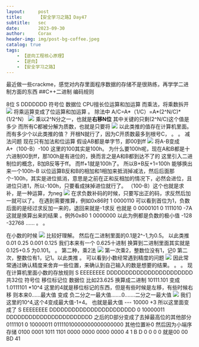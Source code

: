 ```yaml
---
layout:     post
title:      【安全学习之路】Day47
subtitle:   sec
date:       2023-09-30
author:     Corax
header-img: img/post-bg-coffee.jpeg
catalog: true
tags:
    - 【逆向工程核心原理】
    - 【逆向】
    - 【安全学习之路】
---
```


最近做一些crackme，感觉对内存里面程序数据的存储不是很熟练，再学学二进制方面的东西
##C++二进制
编码规则

8位
S DDDDDDD
符号位 数据位
CPU擅长位运算和加运算
而乘法，将乘数拆开
![](https://typora-1321221957.cos.ap-shanghai.myqcloud.com/image1/202311021115137.png)
将乘运算变成了位运算和加运算
。
除法中
A/C=A*（1/C）=A*(2^N/C)*(1/2^N）
![](https://typora-1321221957.cos.ap-shanghai.myqcloud.com/image1/202311021115138.png)
乘以2^N分之一，也就是**右移N位**
其中关键的只剩(2^N/C)这个值是多少
而所有C都被分解为质数，也就是只要将
![](https://typora-1321221957.cos.ap-shanghai.myqcloud.com/image1/202311021115139.png)
以此类推的值存在计算机里面。
而有多少个以此类推的值？ 开根N就行了，因为C开质数最多到根号C，
。
。
减法问题
现在只有加法和位运算
假设AB都是单字节，即00到ff
![](https://typora-1321221957.cos.ap-shanghai.myqcloud.com/image1/202311021115140.png)
将A-B变成A+（100-B）-100
这里的100其实是100h。
为什么要100h呢，现在A和B都是十六进制00到ff，那100h是有进位的，换而言之是A和B都到达不了的
这里引入二进制位的概念，B加B反等于ff。
而ff+1就是100h了。
所以B+B反+1=100h
能够换出来一个100h-B
以位运算B反和B的相加和1相加来抵消掉减法，然后后面那个-100h，其实是进位抵消，意思是之前在正和反相加的情况下，必然会进位，且进位只进1，所以-100h，只要看成抹掉进位就行了。
（100-B）这个也就是求补，是一种运算，为neg
![](https://typora-1321221957.cos.ap-shanghai.myqcloud.com/image1/202311021115141.png)
在求负数补码的时候，只要写出正的码，求反然后加一就可以了。
在遇到需要推算，例如0x86时
1 0000110
可以看到首位为1，负数
后面的是经过求反加一来的，退回来就是-1求反
也就是
0 0000101
0 1111010
-7A
这就是换算出来的结果
。例外0x80
1 0000000
以此为例都是负数的极小值
-128
-32768
......
。
。

在小数的时候
![](https://typora-1321221957.cos.ap-shanghai.myqcloud.com/image1/202311021115142.png)
比较好理解。
然后在二进制里面的0.1是2^-1,为0.5。
以此类推0.01 0.25
0.001 0.125
我们本来有一个 0.625十进制
换算到二进制里面其实就是0.125+0.5
为0.101。
。
第二种，乘2法
![](https://typora-1321221957.cos.ap-shanghai.myqcloud.com/image1/202311021115143.png)
第一次乘2，整数位没有1，记0
第二次，整数位有1，记1。以此类推
。
可以看到小数经常遇到精度的问题
![](https://typora-1321221957.cos.ap-shanghai.myqcloud.com/image1/202311021115144.png)
因此常常通过确认精度来舍弃一些位置，来确认到自己输入的数是想要的结果。
。
。
现在计算机里面小数的存放规则
S EEEEEEEE DDDDDDDDDDDDDDDDDDDDDDD
共32位
符号位 移位标记位 数据位
比如23.625
换算成二进制
10111.101
变成1.0111101 *10^4
这里的4就是移位标记的东西，但是有些时候是左移，有些时候右移
则本来0......最大值
变成 负二分之一最大值.......0.......二分之一最大值
![](https://typora-1321221957.cos.ap-shanghai.myqcloud.com/image1/202311021115145.png)
我们这里的10^4,这个4变成最大值-1+4。
也就是最大值 --- 10000 +3
所以这里面变成了
S EEEEEEEE DDDDDDDDDDDDDDDDDDDDDDD
0 10000011 DDDDDDDDDDDDDDDDDDDDDDD
之后的D部分变成了去掉最高位的其他部分0111101
0 10000011 01111010000000000000000
其他位置补0
然后因为小端序存储
0100 0001 1011 1101 0000 0000 0000 0000
4 1 B D 0 0 0 0
就是00 00 BD 41
